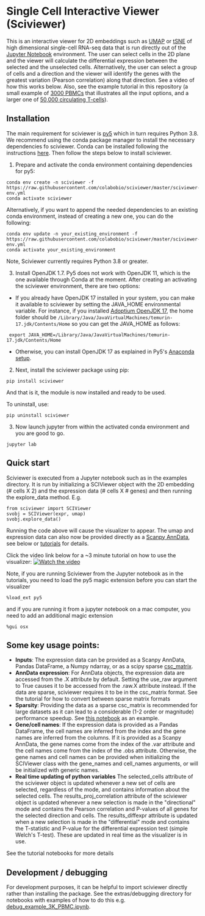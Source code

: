 # Single Cell Interactive Viewer (Sciviewer)

This is an interactive viewer for 2D embeddings such as [UMAP](https://umap-learn.readthedocs.io/en/latest/) or [tSNE](https://lvdmaaten.github.io/tsne/) of high dimensional single-cell RNA-seq data that is run directly out of the [Jupyter Notebook](https://jupyter.org/) environment. The user can select cells in the 2D plane and the viewer will calculate the differential expression between the selected and the unselected cells. Alternatively, the user can select a group of cells and a direction and the viewer will identify the genes with the greatest variation (Pearson correlation) along that direction. See a video of how this works below. Also, see the example tutorial in this repository (a small example of [3000 PBMCs](tutorials/sciviewer_example_3K_PBMC.ipynb) that illustrates all the input options, and a larger one of [50,000 circulating T-cells](tutorials/sciviewer_example_50K_Tcell.ipynb)).

## Installation

The main requirement for sciviewer is [py5](http://py5.ixora.io/install/) which in turn requires Python 3.8. We recommend using the conda package manager to install the necessary dependencies fo sciviewer. Conda can be installed following the instructions [here](https://docs.conda.io/en/latest/miniconda.html). Then follow the steps below to install sciviewer.

1. Prepare and activate the conda environment containing dependencies for py5:

```
conda env create -n sciviewer -f https://raw.githubusercontent.com/colabobio/sciviewer/master/sciviewer-env.yml
conda activate sciviewer
```
Alternatively, if you want to append the needed dependencies to an existing conda environment, instead of creating a new one, you can do the following:

```
conda env update -n your_existing_environment -f https://raw.githubusercontent.com/colabobio/sciviewer/master/sciviewer-env.yml
conda activate your_existing_environment
```

Note, Sciviewer currently requires Python 3.8 or greater.

3. Install OpenJDK 1.7. Py5 does not work with OpenJDK 11, which is the one available through Conda at the moment. After creating an activating the sciviewer environment, there are two options:

* If you already have OpenJDK 17 installed in your system, you can make it available to sciviewer by setting the JAVA_HOME environmental variable. For instance, if you installed [Adoptium OpenJDK 17](Adoptium), the home folder should be ```/Library/Java/JavaVirtualMachines/temurin-17.jdk/Contents/Home``` so you can get the JAVA_HOME as follows:

```
 export JAVA_HOME=/Library/Java/JavaVirtualMachines/temurin-17.jdk/Contents/Home
```

* Otherwise, you can install OpenJDK 17 as explained in Py5's [Anaconda setup](http://py5.ixora.io/content/install.html#brief-steps).


2. Next, install the sciviewer package using pip:
```
pip install sciviewer
```

And that is it, the module is now installed and ready to be used.

To uninstall, use:
```
pip uninstall sciviewer
```

3. Now launch jupyter from within the activated conda environment and you are good to go.

```
jupyter lab
```

## Quick start

Sciviewer is executed from a Jupyter notebook such as in the examples directory. It is run by initializing a SCIViewer object with the 2D embedding (# cells X 2) and the expression data (# cells X # genes) and then running the explore_data method. E.g.

```
from sciviewer import SCIViewer
svobj = SCIViewer(expr, umap)
svobj.explore_data()
```

Running the code above will cause the visualizer to appear. The umap and expression data can also now be provided directly as a [Scanpy AnnData](https://scanpy.readthedocs.io/en/stable/usage-principles.html#anndata), see below or [tutorials](./tutorials/sciviewer_example_3K_PBMC.ipynb) for details.

Click the video link below for a ~3 minute tutorial on how to use the visualizer:
[![Watch the video](https://img.youtube.com/vi/YgvMmvgFFE0/maxresdefault.jpg)](https://youtu.be/YgvMmvgFFE0)

Note, if you are running Sciviewer from the Jupyter notebook as in the tutorials, you need to load the py5 magic extension before you can start the visualizer

```
%load_ext py5
```

and if you are running it from a jupyter notebook on a mac computer, you need to add an additional magic extension

```
%gui osx
```

## Some key usage points:
 - __Inputs__: The expression data can be provided as a Scanpy AnnData, Pandas DataFrame, a Numpy ndarray, or as a scipy sparse [csc_matrix](https://docs.scipy.org/doc/scipy/reference/generated/scipy.sparse.csr_matrix.html).
 - __AnnData expression__: For AnnData objects, the expression data are accessed from the .X attribute by default. Setting the use_raw argument to True causes it to be accessed from the .raw.X attribute instead. If the data are sparse, sciviewer requires it to be in the csc_matrix format. See the tutorial for how to convert between sparse matrix formats
 - __Sparsity__: Providing the data as a sparse csc_matrix is recommended for large datasets as it can lead to a considerable (1-2 order or magnitude) performance speedup. See [this notebook](./tutorials/sciviewer_example_3K_PBMC.ipynb) as an example.
 - __Gene/cell names__: If the expression data is provided as a Pandas DataFrame, the cell names are inferred from the index and the gene names are inferred from the columns. If it is provided as a Scanpy AnnData, the gene names come from the index of the .var attribute and the cell names come from the index of the .obs attribute. Otherwise, the gene names and cell names can be provided when initializing the SCIViewer class with the gene_names and cell_names arguments, or will be initialized with generic names. 
 - __Real time updating of python variables__ The selected_cells attribute of the sciviewer object is updated whenever a new set of cells are selected, regardless of the mode, and contains information about the selected cells. The results_proj_correlation attribute of the sciviewer object is updated whenever a new selection is made in the "directional" mode and contains the Pearson correlation and P-values of all genes for the selected direction and cells. The results_diffexpr attribute is updated when a new selection is made in the "differential" mode and contains the T-statistic and P-value for the differential expression test (simple Welch's T-test). These are updated in real time as the visualizer is in use.

See the tutorial notebooks for more details

## Development / debugging

For development purposes, it can be helpful to import sciviewer directly rather than installing the package. See the extras/debugging directory for notebooks with examples of how to do this e.g. [debug_example_3K_PBMC.ipynb](extras/debugging/debug_example_3K_PBMC.ipynb).

